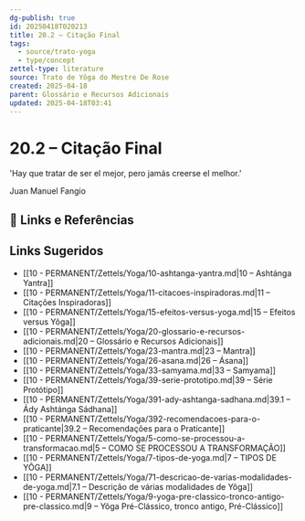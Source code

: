 ```yaml
---
dg-publish: true
id: 20250418T020213
title: 20.2 – Citação Final
tags:
  - source/trato-yoga
  - type/concept
zettel-type: literature
source: Trato de Yôga do Mestre De Rose
created: 2025-04-18
parent: Glossário e Recursos Adicionais
updated: 2025-04-18T03:41
---
```


# 20.2 – Citação Final

'Hay que tratar de ser el mejor, pero jamás creerse el melhor.' 

Juan Manuel Fangio

## 🔗 Links e Referências

## Links Sugeridos

- [[10 - PERMANENT/Zettels/Yoga/10-ashtanga-yantra.md\|10 – Ashtánga Yantra]]
- [[10 - PERMANENT/Zettels/Yoga/11-citacoes-inspiradoras.md\|11 – Citações Inspiradoras]]
- [[10 - PERMANENT/Zettels/Yoga/15-efeitos-versus-yoga.md\|15 – Efeitos versus Yôga]]
- [[10 - PERMANENT/Zettels/Yoga/20-glossario-e-recursos-adicionais.md\|20 – Glossário e Recursos Adicionais]]
- [[10 - PERMANENT/Zettels/Yoga/23-mantra.md\|23 – Mantra]]
- [[10 - PERMANENT/Zettels/Yoga/26-asana.md\|26 – Ásana]]
- [[10 - PERMANENT/Zettels/Yoga/33-samyama.md\|33 – Samyama]]
- [[10 - PERMANENT/Zettels/Yoga/39-serie-prototipo.md\|39 – Série Protótipo]]
- [[10 - PERMANENT/Zettels/Yoga/391-ady-ashtanga-sadhana.md\|39.1 – Ády Ashtánga Sádhana]]
- [[10 - PERMANENT/Zettels/Yoga/392-recomendacoes-para-o-praticante\|39.2 – Recomendações para o Praticante]]
- [[10 - PERMANENT/Zettels/Yoga/5-como-se-processou-a-transformacao.md\|5 – COMO SE PROCESSOU A TRANSFORMAÇÃO]]
- [[10 - PERMANENT/Zettels/Yoga/7-tipos-de-yoga.md\|7 – TIPOS DE YÔGA]]
- [[10 - PERMANENT/Zettels/Yoga/71-descricao-de-varias-modalidades-de-yoga.md\|7.1 – Descrição de várias modalidades de Yôga]]
- [[10 - PERMANENT/Zettels/Yoga/9-yoga-pre-classico-tronco-antigo-pre-classico.md\|9 – Yôga Pré-Clássico, tronco antigo, Pré-Clássico]]